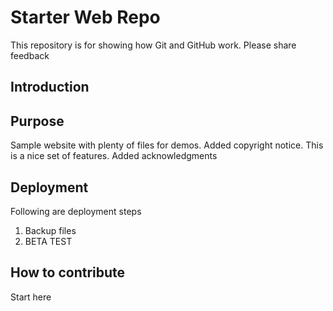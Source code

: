 # Starter Web Repo

This repository is for showing how Git and GitHub work. Please share feedback

## Introduction
## Purpose

Sample website with plenty of files for demos. Added copyright notice. This is a nice set of features.
Added acknowledgments 

## Deployment

Following are deployment steps
1. Backup files
2. BETA TEST

## How to contribute

Start here